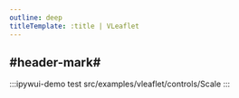 ```yaml
---
outline: deep
titleTemplate: :title | VLeaflet
---
```


## #header-mark#
:::ipywui-demo test
src/examples/vleaflet/controls/Scale
::: 
